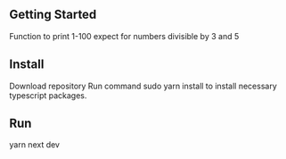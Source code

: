 ## Getting Started

Function to print 1-100 expect for numbers divisible by 3 and 5

## Install

Download repository
Run command sudo yarn install to install necessary typescript packages.

## Run

yarn next dev
